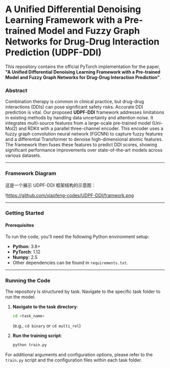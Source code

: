 # A Unified Differential Denoising Learning Framework with a Pre-trained Model and Fuzzy Graph Networks for Drug-Drug Interaction Prediction (UDPF-DDI)

This repository contains the official PyTorch implementation for the paper, **"A Unified Differential Denoising Learning Framework with a Pre-trained Model and Fuzzy Graph Networks for Drug-Drug Interaction Prediction"**.

### Abstract

Combination therapy is common in clinical practice, but drug-drug interactions (DDIs) can pose significant safety risks. Accurate DDI prediction is vital. Our proposed **UDPF-DDI** framework addresses limitations in existing methods by handling data uncertainty and attention noise. It integrates multi-source features from a large-scale pre-trained model (Uni-Mol2) and RDKit with a parallel three-channel encoder. This encoder uses a fuzzy graph convolution neural network (FGCNN) to capture fuzzy features and a differential Transformer to denoise high-dimensional atomic features. The framework then fuses these features to predict DDI scores, showing significant performance improvements over state-of-the-art models across various datasets.

---

### Framework Diagram

这是一个展示 UDPF-DDI 框架结构的示意图：

!https://github.com/xiaofeng-codes/UDPF-DDI/framwork.png

---
### Getting Started

#### Prerequisites

To run the code, you'll need the following Python environment setup:

- **Python**: 3.8+
- **PyTorch**: 1.12
- **Numpy**: 2.5
- Other dependencies can be found in `requirements.txt`.


---

### Running the Code

The repository is structured by task. Navigate to the specific task folder to run the model.

1.  **Navigate to the task directory**:
    ```bash
    cd <task_name>
    ```
    (e.g., `cd binary` or `cd multi_rel`)

2.  **Run the training script**:
    ```bash
    python train.py
    ```

For additional arguments and configuration options, please refer to the `train.py` script and the configuration files within each task folder.
